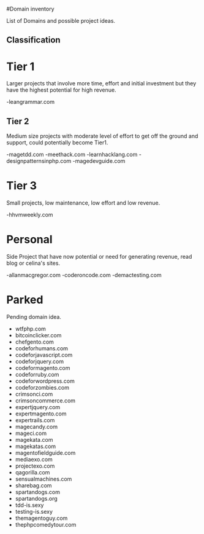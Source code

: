 #Domain inventory

List of Domains and possible project ideas.

## Classification

# Tier 1
Larger projects that involve more time, effort and initial investment but they have the highest potential for high revenue.

-leangrammar.com

## Tier 2
Medium size projects with moderate level of effort to get off the ground and support, could potentially become Tier1.

-magetdd.com
-meethack.com
-learnhacklang.com
-designpatternsinphp.com
-magedevguide.com

# Tier 3
Small projects, low maintenance, low effort and low revenue. 

-hhvmweekly.com

# Personal
Side Project that have now potential or need for generating revenue, read blog or celina's sites.

-allanmacgregor.com
-coderoncode.com
-demactesting.com

# Parked
Pending domain idea.

- wtfphp.com
- bitcoinclicker.com
- chefgento.com
- codeforhumans.com
- codeforjavascript.com
- codeforjquery.com
- codeformagento.com
- codeforruby.com
- codeforwordpress.com
- codeforzombies.com
- crimsonci.com
- crimsoncommerce.com
- expertjquery.com
- expertmagento.com
- expertrails.com
- magecandy.com
- mageci.com
- magekata.com
- magekatas.com
- magentofieldguide.com
- mediaexo.com
- projectexo.com
- qagorilla.com
- sensualmachines.com
- sharebag.com
- spartandogs.com
- spartandogs.org
- tdd-is.sexy
- testing-is.sexy
- themagentoguy.com
- thephpcomedytour.com

